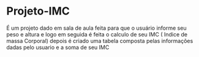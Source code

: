 # Projeto-IMC 
É um projeto dado em sala de aula 
feita para que o usuário informe seu peso e altura
e logo em seguida é feita o calculo de seu IMC ( Indice de massa Corporal)
depois é criado uma tabela composta pelas informações dadas pelo usuario e a soma de seu IMC 
